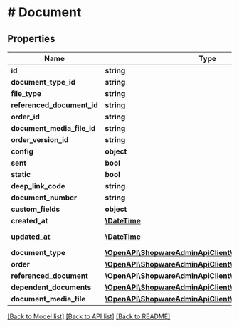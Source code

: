 # # Document

## Properties

Name | Type | Description | Notes
------------ | ------------- | ------------- | -------------
**id** | **string** |  | [optional]
**document_type_id** | **string** |  |
**file_type** | **string** |  |
**referenced_document_id** | **string** |  | [optional]
**order_id** | **string** |  |
**document_media_file_id** | **string** |  | [optional]
**order_version_id** | **string** |  | [optional]
**config** | **object** |  |
**sent** | **bool** |  | [optional]
**static** | **bool** |  | [optional]
**deep_link_code** | **string** |  |
**document_number** | **string** |  | [optional]
**custom_fields** | **object** |  | [optional]
**created_at** | [**\DateTime**](\DateTime.md) |  | [readonly]
**updated_at** | [**\DateTime**](\DateTime.md) |  | [optional] [readonly]
**document_type** | [**\OpenAPI\ShopwareAdminApiClient\Model\DocumentType**](DocumentType.md) |  | [optional]
**order** | [**\OpenAPI\ShopwareAdminApiClient\Model\Order**](Order.md) |  | [optional]
**referenced_document** | [**\OpenAPI\ShopwareAdminApiClient\Model\Document**](Document.md) |  | [optional]
**dependent_documents** | [**\OpenAPI\ShopwareAdminApiClient\Model\Document[]**](Document.md) |  | [optional]
**document_media_file** | [**\OpenAPI\ShopwareAdminApiClient\Model\Media**](Media.md) |  | [optional]

[[Back to Model list]](../../README.md#models) [[Back to API list]](../../README.md#endpoints) [[Back to README]](../../README.md)
